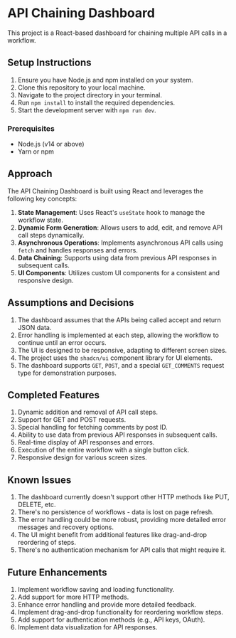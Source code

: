 # API Chaining Dashboard

This project is a React-based dashboard for chaining multiple API calls in a workflow.

## Setup Instructions

1. Ensure you have Node.js and npm installed on your system.
2. Clone this repository to your local machine.
3. Navigate to the project directory in your terminal.
4. Run `npm install` to install the required dependencies.
5. Start the development server with `npm run dev`.

### Prerequisites
- Node.js (v14 or above)
- Yarn or npm

## Approach

The API Chaining Dashboard is built using React and leverages the following key concepts:

1. **State Management**: Uses React's `useState` hook to manage the workflow state.
2. **Dynamic Form Generation**: Allows users to add, edit, and remove API call steps dynamically.
3. **Asynchronous Operations**: Implements asynchronous API calls using `fetch` and handles responses and errors.
4. **Data Chaining**: Supports using data from previous API responses in subsequent calls.
5. **UI Components**: Utilizes custom UI components for a consistent and responsive design.

## Assumptions and Decisions

1. The dashboard assumes that the APIs being called accept and return JSON data.
2. Error handling is implemented at each step, allowing the workflow to continue until an error occurs.
3. The UI is designed to be responsive, adapting to different screen sizes.
4. The project uses the `shadcn/ui` component library for UI elements.
5. The dashboard supports `GET`, `POST`, and a special `GET_COMMENTS` request type for demonstration purposes.

## Completed Features

1. Dynamic addition and removal of API call steps.
2. Support for GET and POST requests.
3. Special handling for fetching comments by post ID.
4. Ability to use data from previous API responses in subsequent calls.
5. Real-time display of API responses and errors.
6. Execution of the entire workflow with a single button click.
7. Responsive design for various screen sizes.

## Known Issues

1. The dashboard currently doesn't support other HTTP methods like PUT, DELETE, etc.
2. There's no persistence of workflows - data is lost on page refresh.
3. The error handling could be more robust, providing more detailed error messages and recovery options.
4. The UI might benefit from additional features like drag-and-drop reordering of steps.
5. There's no authentication mechanism for API calls that might require it.

## Future Enhancements

1. Implement workflow saving and loading functionality.
2. Add support for more HTTP methods.
3. Enhance error handling and provide more detailed feedback.
4. Implement drag-and-drop functionality for reordering workflow steps.
5. Add support for authentication methods (e.g., API keys, OAuth).
6. Implement data visualization for API responses.
